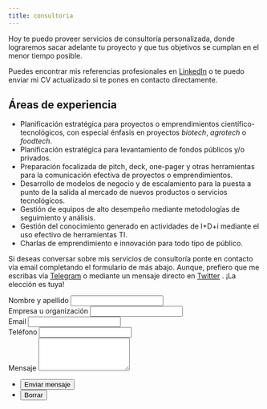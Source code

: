 ```yaml
---
title: consultoria
---
```


Hoy te puedo proveer servicios de consultoría personalizada, donde lograremos sacar adelante tu proyecto y que tus objetivos se cumplan en el menor tiempo posible.

Puedes encontrar mis referencias profesionales en <a href="https://www.linkedin.com/in/diegobelmar/" target="_blank">LinkedIn</a> <i class="fa fa-linkedin-square" aria-hidden="true"></i> o te puedo enviar mi CV actualizado si te pones en contacto directamente.

## Áreas de experiencia

- Planificación estratégica para proyectos o emprendimientos científico-tecnológicos, con especial énfasis en proyectos *biotech*, *agrotech* o *foodtech*.
- Planificación estratégica para levantamiento de fondos públicos y/o privados.
- Preparación focalizada de pitch, deck, one-pager y otras herramientas para la comunicación efectiva de proyectos o emprendimientos. 
- Desarrollo de modelos de negocio y de escalamiento para la puesta a punto de la salida al mercado de nuevos productos o servicios tecnológicos. 
- Gestión de equipos de alto desempeño mediante metodologías de seguimiento y análisis.
- Gestión del conocimiento generado en actividades de I+D+i mediante el uso efectivo de herramientas TI.
- Charlas de emprendimiento e innovación para todo tipo de público.

Si deseas conversar sobre mis servicios de consultoría ponte en contacto vía email completando el formulario de más abajo. Aunque, prefiero que me escribas vía <a href="{{ site.telegram_url }}" target="_blank">Telegram</a> <i class="fa fa-telegram" aria-hidden="true"></i> o mediante un mensaje directo en <a href="https://twitter.com/messages/compose?recipient_id=6705812" target="_blank">Twitter</a> <i class="fa fa-twitter-square" aria-hidden="true"></i>. ¡La elección es tuya!

<form name="consultoria" method="POST" data-netlify="true" data-netlify-recaptcha="true">
	<div class="fields">
		<div class="field half first">
			<label for="name">Nombre y apellido</label>
			<input type="text" name="name" id="name" />
		</div>
    <div class="field half">
			<label for="empresa">Empresa u organización</label>
			<input type="text" name="empresa" id="empresa" />
		</div>
		<div class="field half first">
			<label for="email">Email</label>
			<input type="text" name="_replyto" id="email" />
		</div>
    <div class="field half">
			<label for="telefono">Teléfono</label>
			<input type="tel" name="telefono" id="telefono" />
		</div>
		<div class="field">
			<label for="message">Mensaje</label>
			<textarea name="message" id="message" rows="4"></textarea>
		</div>
		<div class="field">
			<div data-netlify-recaptcha="true"></div>
		</div>
	</div>
	<ul class="actions">
		<li><input type="submit" value="Enviar mensaje" class="primary" /></li>
		<li><input type="reset" value="Borrar" /></li>
	</ul>
</form>